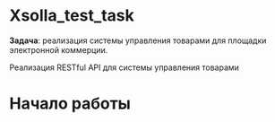 # Xsolla_test_task

**Задача**: реализация системы управления товарами для площадки электронной коммерции.

Реализация RESTful API для системы управления товарами 

# Начало работы 
